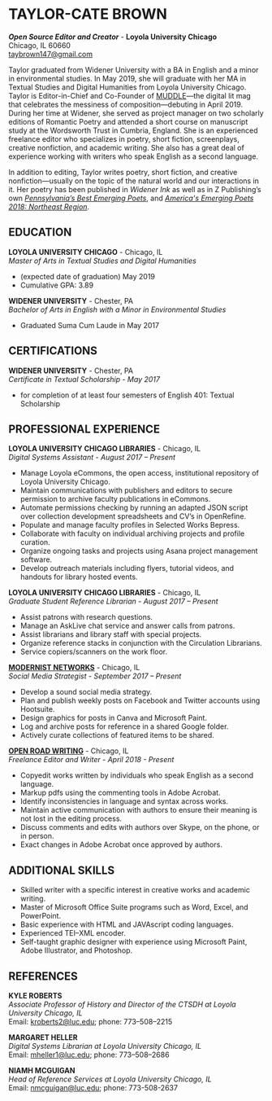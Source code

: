 # TAYLOR-CATE BROWN 
_**Open Source Editor and Creator**_ - **Loyola University Chicago**  
Chicago, IL 60660  
taybrown147@gmail.com      

Taylor graduated from Widener University with a BA in English and a minor in environmental studies. In May 2019, she will graduate with her MA in Textual Studies and Digital Humanities from Loyola University Chicago. Taylor is Editor-in-Chief and Co-Founder of [MUDDLE](https://github.com/publishing-bitbytebit/MUDDLE)—the digital lit mag that celebrates the messiness of composition—debuting in April 2019. During her time at Widener, she served as project manager on two scholarly editions of Romantic Poetry and attended a short course on manuscript study at the Wordsworth Trust in Cumbria, England. She is an experienced freelance editor who specializes in poetry, short fiction, screenplays, creative nonfiction, and academic writing. She also has a great deal of experience working with writers who speak English as a second language.

In addition to editing, Taylor writes poetry, short fiction, and creative nonfiction—usually on the topic of the natural world and our interactions in it. Her poetry has been published in _Widener Ink_ as well as in Z Publishing’s own _[Pennsylvania’s Best Emerging Poets](https://www.zpublishinghouse.com/products/pennsylvanias-best-emerging-poets?variant=3731821297694)_, and _[America's Emerging Poets 2018: Northeast Region](https://www.zpublishinghouse.com/products/americas-emerging-poets-2018-northeast?variant=17979693105267)_.

## EDUCATION 
**LOYOLA UNIVERSITY CHICAGO** - Chicago, IL  
_Master of Arts in Textual Studies and Digital Humanities_	
 - (expected date of graduation) May 2019
 - Cumulative GPA: 3.89 

**WIDENER UNIVERSITY** - Chester, PA  
_Bachelor of Arts in English with a Minor in Environmental Studies_
 - Graduated Suma Cum Laude in May 2017

## CERTIFICATIONS  
**WIDENER UNIVERSITY** - Chester, PA  
_Certificate in Textual Scholarship - May 2017_
 - for completion of at least four semesters of English 401: Textual Scholarship

## PROFESSIONAL EXPERIENCE
**LOYOLA UNIVERSITY CHICAGO LIBRARIES** - Chicago, IL    
_Digital Systems Assistant - August 2017 – Present_
 - Manage Loyola eCommons, the open access, institutional repository of Loyola University Chicago. 
 - Maintain communications with publishers and editors to secure permission to archive faculty publications in eCommons. 
 - Automate permissions checking by running an adapted JSON script over collection development spreadsheets and CV’s in OpenRefine. 
 - Populate and manage faculty profiles in Selected Works Bepress.  
 - Collaborate with faculty on individual archiving projects and profile curation. 
 - Organize ongoing tasks and projects using Asana project management software. 
 - Develop outreach materials including flyers, tutorial videos, and handouts for library hosted events. 

**LOYOLA UNIVERSITY CHICAGO LIBRARIES** - Chicago, IL  
_Graduate Student Reference Librarian - August 2017 – Present_
 - Assist patrons with research questions. 
 - Manage an AskLive chat service and answer calls from patrons. 
 - Assist librarians and library staff with special projects.  
 - Organize reference stacks in conjunction with the Circulation Librarians. 
 - Service copiers/scanners on the work floor.  

**[MODERNIST NETWORKS](http://www.modnets.org/)** - Chicago, IL  
_Social Media Strategist - September 2017 – Present_
 - Develop a sound social media strategy. 
 - Plan and publish weekly posts on Facebook and Twitter accounts using Hootsuite.
 - Design graphics for posts in Canva and Microsoft Paint. 
 - Log and archive posts for reference in a shared Google folder.
 - Actively curate collections of featured items to be shared.
 
 **[OPEN ROAD WRITING](https://www.openroadwriting.net/)** - Chicago, IL  
_Freelance Editor and Writer - April 2018 - Present_ 
 - Copyedit works written by individuals who speak English as a second language. 
 - Markup pdfs using the commenting tools in Adobe Acrobat. 
 - Identify inconsistencies in language and syntax across works.
 - Maintain active communication with authors to ensure their meaning is not lost in the editing process. 
 - Discuss comments and edits with authors over Skype, on the phone, or in person. 
 - Exact changes in Adobe Acrobat once approved by authors.

## ADDITIONAL SKILLS
 - Skilled writer with a specific interest in creative works and academic writing.  
 - Master of Microsoft Office Suite programs such as Word, Excel, and PowerPoint. 
 - Basic experience with HTML and JAVAscript coding languages. 
 - Experienced TEI–XML encoder. 
 - Self-taught graphic designer with experience using Microsoft Paint, Adobe Illustrator, and Photoshop. 

## REFERENCES 
**KYLE ROBERTS**  
_Associate Professor of History and Director of the CTSDH at Loyola University Chicago, IL_   
 	Email: kroberts2@luc.edu; phone: 773–508–2215 

**MARGARET HELLER**  
_Digital Systems Librarian at Loyola University Chicago, IL_   
Email: mheller1@luc.edu; phone: 773–508–2686

**NIAMH MCGUIGAN**  
_Head of Reference Services at Loyola University Chicago, IL_   
Email: nmcguigan@luc.edu; phone: 773-508-2637 

